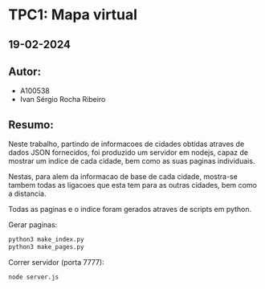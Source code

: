 # TPC1: Mapa virtual
## 19-02-2024

## Autor:
- A100538
- Ivan Sérgio Rocha Ribeiro

## Resumo:

Neste trabalho, partindo de informacoes de cidades obtidas atraves de dados JSON fornecidos, foi produzido um servidor em nodejs, capaz de mostrar um indice de cada cidade, bem como as suas paginas individuais.

Nestas, para alem da informacao de base de cada cidade, mostra-se tambem todas as ligacoes que esta tem para as outras cidades, bem como a distancia.

Todas as paginas e o indice foram gerados atraves de scripts em python.

Gerar paginas:
```bash
python3 make_index.py
python3 make_pages.py
```

Correr servidor (porta 7777):
```bash
node server.js
```

